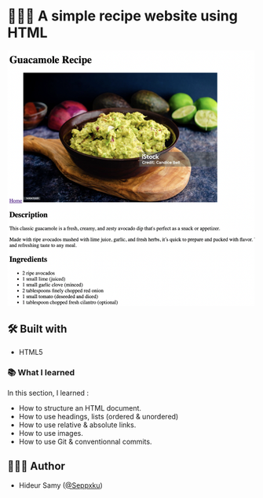 # 👨🏻‍🍳 A simple recipe website using HTML

![Screenshot of my projet](screenshot.png)

## 🛠️ Built with

- HTML5 

### 📚 What I learned

In this section, I learned :

- How to structure an HTML document.
- How to use headings, lists (ordered & unordered)
- How to use relative & absolute links.
- How to use images.
- How to use Git & conventionnal commits.

## 👨🏻‍💻 Author

- Hideur Samy ([@Seppxku](https://github.com/Seppxku))